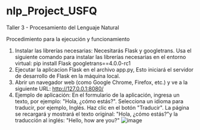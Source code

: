 # nlp_Project_USFQ
Taller 3 - Procesamiento del Lenguaje Natural 

Procedimiento para la ejecución y funcionamiento 

1.	Instalar las librerías necesarias: Necesitarás Flask y googletrans. Usa el siguiente comando para instalar las librerías necesarias en el entorno virtual: 
pip install Flask googletrans==4.0.0-rc1
2.	Ejecutar la aplicacion Flask en el archivo app.py, Esto iniciará el servidor de desarrollo de Flask en la máquina local.
3.	Abrir un navegador web (como Google Chrome, Firefox, etc.) y ve a la siguiente URL: http://127.0.0.1:8080/
4.	Ejemplo de aplicación:
En el formulario de la aplicación, ingresa un texto, por ejemplo: "Hola, ¿cómo estás?". 
Selecciona un idioma para traducir, por ejemplo, Inglés. 
Haz clic en el botón "Traducir". 
La página se recargará y mostrará el texto original: "Hola, ¿cómo estás?"y la traducción al inglés: "Hello, how are you?"
![image](https://github.com/user-attachments/assets/480af29c-4a66-4943-8a20-525b4b7ef0f3)

